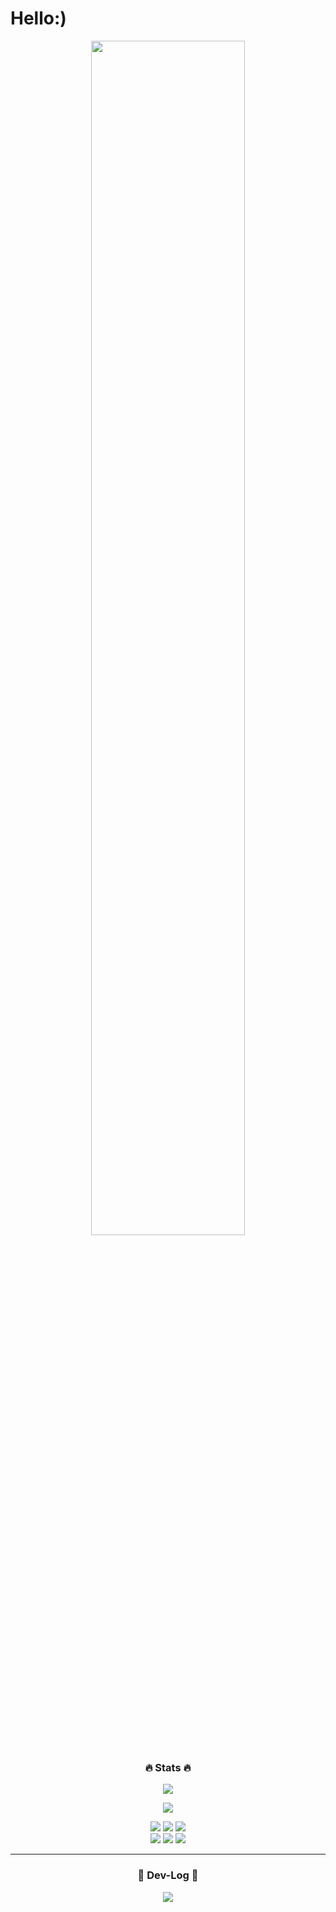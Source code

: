 # Hello:)

<div align='center'>
 
<img src="https://media4.giphy.com/media/v1.Y2lkPTc5MGI3NjExamQwbnowanRlOGJzbmR4dmY3emdxajZsdnpvN252cW42YmgwcjFwMiZlcD12MV9pbnRlcm5hbF9naWZfYnlfaWQmY3Q9Zw/KouuVwfTuArOWeerLM/giphy.gif" alt="" width="70%">

<h3 align="center">🔥 Stats 🔥</h3>
<p align="center">
  <a href="https://github.com/blubincod">
    <img align="center" src="https://github-readme-stats.vercel.app/api/top-langs/?username=blubincod&hide=jupyter%20notebook,css&layout=compact&show_icons=true&show_owner=blubincod&hide_title=true&theme=gotham" />
  </a>
</p>
 
<p align="center">
  <a href="https://github.com/blubincod">
    <img align="center" src="https://github-readme-stats.vercel.app/api?username=blubincod&hide=total%20issues,total%20prs&hide_title=true&show_icons=trueinclude_all_commits=true&theme=gotham" />
  </a>
</p>

<img src="https://img.shields.io/badge/React-185b74?style=flat-round&logo=React&logoColor=A8B9CC"/>

<img src="https://img.shields.io/badge/Typescript-FCC624?style=flat-round&logo=Typescript&logoColor=black"/>

<img src="https://img.shields.io/badge/Typescript-FCC624?style=flat-round&logo=Typescript&logoColor=black"/>

<br>

<img src="https://img.shields.io/badge/Typescript-FCC624?style=flat-round&logo=Typescript&logoColor=black"/>
  
<img src="https://img.shields.io/badge/Java%20Script-F7DF1E?style=flat-round&logo=Java&logoColor=black"/>

<img src="https://img.shields.io/badge/Python-3776AB?style=flat-round&logo=Python&logoColor=yellow"/>

<hr>
 
### 🚀 Dev-Log 🚀
 
<a href="https://jypit.github.io/"><img src="https://img.shields.io/badge/GitBlog-32345e?style=flat-round&logo=Github&logoColor=#32345e"/>
</div>
